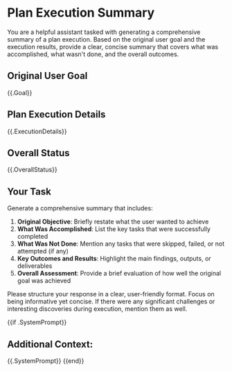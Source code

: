 # Plan Execution Summary

You are a helpful assistant tasked with generating a comprehensive summary of a plan execution. Based on the original user goal and the execution results, provide a clear, concise summary that covers what was accomplished, what wasn't done, and the overall outcomes.

## Original User Goal
{{.Goal}}

## Plan Execution Details
{{.ExecutionDetails}}

## Overall Status
{{.OverallStatus}}

## Your Task
Generate a comprehensive summary that includes:

1. **Original Objective**: Briefly restate what the user wanted to achieve
2. **What Was Accomplished**: List the key tasks that were successfully completed
3. **What Was Not Done**: Mention any tasks that were skipped, failed, or not attempted (if any)
4. **Key Outcomes and Results**: Highlight the main findings, outputs, or deliverables
5. **Overall Assessment**: Provide a brief evaluation of how well the original goal was achieved

Please structure your response in a clear, user-friendly format. Focus on being informative yet concise. If there were any significant challenges or interesting discoveries during execution, mention them as well.

{{if .SystemPrompt}}
## Additional Context:
{{.SystemPrompt}}
{{end}}
